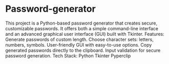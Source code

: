 # Password-generator
This project is a Python-based password generator that creates secure, customizable passwords. It offers both a simple command-line interface and an advanced graphical user interface (GUI) built with Tkinter.
Features:
Generate passwords of custom length.
Choose character sets: letters, numbers, symbols.
User-friendly GUI with easy-to-use options.
Copy generated passwords directly to the clipboard.
Input validation for secure password generation.
Tech Stack:
Python
Tkinter 
Pyperclip 
